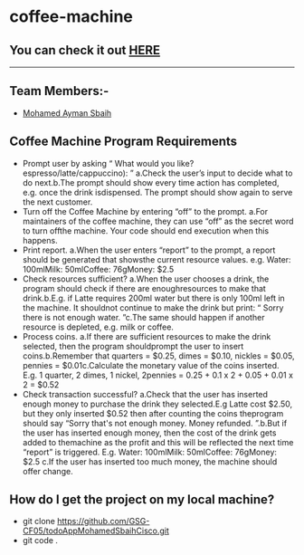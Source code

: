 # coffee-machine
## You can check it out [HERE]( https://mohamedsbaih.github.io/coffee-machine/)

---

## Team Members:-

- [Mohamed Ayman Sbaih](https://github.com/MohamedSbaih)


## Coffee Machine Program Requirements
- Prompt user by asking “
What would you like? espresso/latte/cappuccino):​
”
a.Check the user’s input to decide what to do next.b.The prompt should show every time action has completed, e.g. once the drink isdispensed. The prompt should show again to serve the next customer.
- Turn off the Coffee Machine by entering “off​” to the prompt.
a.For maintainers of the coffee machine, they can use “off” as the secret word to turn offthe machine. Your code should end execution when this happens.
- Print report.
a.When the user enters “report” to the prompt, a report should be generated that showsthe current resource values. e.g.
Water: 100mlMilk: 50mlCoffee: 76gMoney: $2.5
- Check resources sufficient?
a.When the user chooses a drink, the program should check if there are enoughresources to make that drink.b.E.g. if Latte requires 200ml water but there is only 100ml left in the machine. It shouldnot continue to make the drink but print: “
Sorry there is not enough water.​
”c.The same should happen if another resource is depleted, e.g. milk or coffee.
- Process coins.
a.If there are sufficient resources to make the drink selected, then the program shouldprompt the user to insert coins.b.Remember that quarters = $0.25, dimes = $0.10, nickles = $0.05, pennies = $0.01c.Calculate the monetary value of the coins inserted. E.g. 1 quarter, 2 dimes, 1 nickel, 2pennies = 0.25 + 0.1 x 2 + 0.05 + 0.01 x 2 = $0.52
- Check transaction successful?
a.Check that the user has inserted enough money to purchase the drink they selected.E.g Latte cost $2.50, but they only inserted $0.52 then after counting the coins theprogram should say 
“Sorry that's not enough money. Money refunded.​
”.b.But if the user has inserted enough money, then the cost of the drink gets added to themachine as the profit and this will be reflected the next time “report” is triggered. E.g.
Water: 100mlMilk: 50mlCoffee: 76gMoney: $2.5
 c.If the user has inserted too much money, the machine should offer change.


## How do I get the project on my local machine?
- git clone https://github.com/GSG-CF05/todoAppMohamedSbaihCisco.git
- git code .

